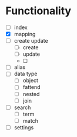 # Functionality

- [ ] index
- [x] mapping
- [ ] create update
  - [ ] create
  - [ ] update
  - [ ]
- [ ] alias
- [ ] data type
  - [ ] object
  - [ ] fattend
  - [ ] nested
  - [ ] join
- [ ] search
  - [ ] term
  - [ ] match
- [ ] settings

